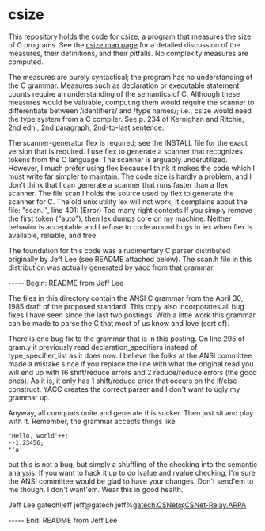 # csize

This repository holds the code for csize, a program that measures the
size of C programs.  See the [csize man page](csize.man.txt) for
a detailed discussion of the measures, their definitions, and their
pitfalls.  No complexity measures are computed.

The measures are purely syntactical; the program has no understanding of
the C grammar.  Measures such as declaration or executable statement counts
require an understanding of the semantics of C.  Although these measures
would be valuable, computing them would require the scanner to differentiate
between /identifiers/ and /type names/; i.e., csize would need the type
system from a C compiler.  See p. 234 of Kernighan and Ritchie, 2nd edn.,
2nd paragraph, 2nd-to-last sentence. 

The scanner-generator flex is required; see the INSTALL file for the
exact version that is required.  I use flex to generate a scanner that
recognizes tokens from the C language.  The scanner is arguably
underutilized.  However, I much prefer using flex because I think it
makes the code which I must write far simpler to maintain.  The code
size is hardly a problem, and I don't think that I can generate a
scanner that runs faster than a flex scanner.  The file scan.l holds
the source used by flex to generate the scanner for C.  The old unix
utility lex will not work; it complains about the file: 
	"scan.l", line 401: (Error) Too many right contexts 
If you simply remove the first token ("auto"), then lex dumps core on
my machine.  Neither behavior is acceptable and I refuse to code
around bugs in lex when flex is available, reliable, and free.

The foundation for this code was a rudimentary C parser distributed 
originally by Jeff Lee (see README attached below).  The scan.h file
in this distribution was actually generated by yacc from that grammar.


----- Begin: README from Jeff Lee

The files in this directory contain the ANSI C grammar from the April 30, 1985
draft of the proposed standard. This copy also incorporates all bug fixes I
have seen since the last two postings. With a little work this grammar can
be made to parse the C that most of us know and love (sort of).

There is one bug fix to the grammar that is in this posting. On line 295
of gram.y it previously read declaration_specifiers instead of
type_specifier_list as it does now. I believe the folks at the ANSI committee
made a mistake since if you replace the line with what the original read
you will end up with 16 shift/reduce errors and 2 reduce/reduce errors
(the good ones). As it is, it only has 1 shift/reduce error that occurs
on the if/else construct. YACC creates the correct parser and I don't want
to ugly my grammar up.

Anyway, all cumquats unite and generate this sucker. Then just sit and play
with it. Remember, the grammar accepts things like

	"Hello, world"++;
	--1.23456;
	*'a'

but this is not a bug, but simply a shuffling of the checking into the
semantic analysis. If you want to hack it up to do lvalue and rvalue
checking, I'm sure the ANSI committee would be glad to have your changes.
Don't send'em to me though. I don't want'em. Wear this in good health.

Jeff Lee
gatech!jeff	jeff@gatech	jeff%gatech.CSNet@CSNet-Relay.ARPA

----- End: README from Jeff Lee
